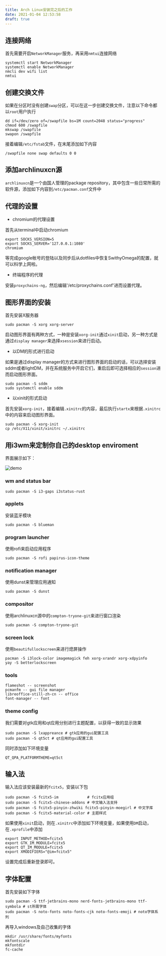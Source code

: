 ```yaml
---
title: Arch Linux安装完之后的工作
date: 2021-01-04 12:53:58
draft: true
---
```


## 连接网络

首先需要开启`NetworkManager`服务，再采用`nmtui`连接网络

```
systemctl start NetworkManager
systemctl enable NetworkManager
nmcli dev wifi list
nmtui
```

## 创建交换文件

如果在分区时没有创建`swap`分区，可以在这一步创建交换文件，注意以下命令都以`root`用户执行

```
dd if=/dev/zero of=/swapfile bs=1M count=2048 status="progress"
chmod 600 /swapfile
mkswap /swapfile
swapon /swapfile
```

接着编辑`/etc/fstab`文件，在末尾添加如下内容

```
/swapfile none swap defaults 0 0
```

## 添加archlinuxcn源

`archlinuxcn`是一个由国人管理的package repository，其中包含一些日常所需的软件源，添加如下内容到`/etc/pacman.conf`文件中

## 代理的设置

+ chromium的代理设置

首先从terminal中启动chromium

```
export SOCKS_VERSION=5
export SOCKS_SERVER='127.0.0.1:1080'
chromium
```

等完成google帐号的登陆以及同步后从dotfiles中恢复SwithyOmega的配置，就可以科学上网啦。

+ 终端程序的代理

安装`proxychains-ng`，然后编辑'/etc/proxychains.conf'进而设置代理。

## 图形界面的安装

首先安装X服务器

```
sudo pacman -S xorg xorg-server
```

启动图形界面有两种方式，一种是安装`xorg-init`通过`xinit`启动，另一种方式是通过`display manager`来选择`xsession`来进行启动。

+ 以DM的形式进行启动

如果是通过display manager的方式来进行图形界面的启动的话，可以选择安装sddm或者lightDM，并在系统服务中开启它们，重启后即可选择相应的`session`进而启动图形界面。

```
sudo pacman -S sddm
sudo systemctl enable sddm
```

+ 以xinit的形式启动

首先安装`xorg-init`，接着编辑`.xinitrc`的内容，最后执行`startx`来根据`.xinitrc`中的内容来启动图形界面。

```
sudo pacman -S xorg-init
cp /etc/X11/xinit/xinitrc ~/.xinitrc
```

## 用i3wm来定制你自己的desktop enviroment

界面展示如下：

![demo](/images/demo.png)

### wm and status bar

```
sudo pacman -S i3-gaps i3status-rust
```

### applets

安装蓝牙模块

```
sudo pacman -S blueman
```

### program launcher

使用rofi来启动应用程序

```
sudo pacman -S rofi papirus-icon-theme
```

### notification manager

使用dunst来管理应用通知

```
sudo pacman -S dunst
```

### compositor

使用archlinuxcn源中的`compton-tryone-git`来进行窗口渲染

```
sudo pacman -S compton-tryone-git
```

### screen lock

使用`beautifullockscreen`来进行熄屏操作

```
pacman -S i3lock-color imagemagick feh xorg-xrandr xorg-xdpyinfo
yay -S betterlockscreen
```

### tools

```
flameshot -- screenshot
pcmanfm -- gui file manager
libreoffice-still-zh-cn -- office
font-manager -- font
```

### theme config

我们需要对gtk应用和qt应用分别进行主题配置，以获得一致的显示效果

```
sudo pacman -S lxappreance # gtk应用的gui配置工具
sudo pacman -S qt5ct # qt应用的gui配置工具
```

同时添加如下环境变量

```
QT_QPA_PLATFORMTHEME=qt5ct
```

## 输入法

输入法应该安装最新的`fcitx5`，安装以下包

```
sudo pacman -S fcitx5-im             # fcitx应用组
sudo pacman -S fcitx5-chinese-addons # 中文输入法支持
sudo pacman -S fcitx5-pinyin-zhwiki fcitx5-pinyin-moegirl # 中文字库
sudo pacman -S fcitx5-material-color # 主题样式
```

如果使用`xinit`启动，则在`.xinitrc`中添加如下环境变量，如果使用`DM`启动，在`.xprofile`中添加

```
export INPUT_METHOD=fcitx5
export GTK_IM_MODULE=fcitx5
export QT_IM_MODULE=fcitx5
export XMODIFIERS="@im=fcitx5"
```

设置完成后重新登录即可。

## 字体配置

首先安装如下字体

```
sudo pacman -S ttf-jetbrains-mono nerd-fonts-jetbrains-mono ttf-symbola # st所需字体
sudo pacman -S noto-fonts noto-fonts-cjk noto-fonts-emoji # noto字体系列
```

再导入windows及自己收集的字体

```
mkdir /usr/share/fonts/myfonts
mkfontscale
mkfontdir
fc-cache
```
